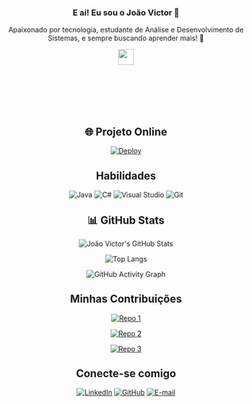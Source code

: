 <div align="center">

### E aí! Eu sou o João Victor 👋

Apaixonado por tecnologia, estudante de Análise e Desenvolvimento de Sistemas, e sempre buscando aprender mais! 🚀

<img src="https://i.pinimg.com/736x/c7/29/bb/c729bb5d795755721ee08f561317dd5f.jpg" width="25%" style="max-height: 125px; object-fit: cover;" />

## 🌐 Projeto Online

[![Deploy](https://img.shields.io/badge/Acessar%20Projeto-000?style=for-the-badge&logo=vercel&logoColor=white)](https://contador-visitas-qmip.vercel.app/)

## Habilidades
![Java](https://img.shields.io/badge/Java-ED8B00?style=for-the-badge&logo=java&logoColor=white)
![C#](https://img.shields.io/badge/C%23-239120?style=for-the-badge&logo=c-sharp&logoColor=white)
![Visual Studio](https://img.shields.io/badge/Visual%20Studio-5C2D91.svg?style=for-the-badge&logo=visual-studio&logoColor=white)
![Git](https://img.shields.io/badge/Git-F05032?style=for-the-badge&logo=git&logoColor=white)



## 📊 GitHub Stats

![João Victor's GitHub Stats](https://github-readme-stats.vercel.app/api?username=victor-sanches&show_icons=true&theme=transparent&bg_color=000000&border_color=30A3DC&icon_color=30A3DC&title_color=E94D5F&text_color=FFFFFF)

![Top Langs](https://github-readme-stats.vercel.app/api/top-langs/?username=victor-sanches&layout=compact&theme=transparent&bg_color=000000&border_color=30A3DC&title_color=E94D5F&text_color=FFFFFF)

![GitHub Activity Graph](https://github-readme-activity-graph.vercel.app/graph?username=victor-sanches&bg_color=000000&color=30A3DC&line=E94D5F&point=FFFFFF&area=true&hide_border=true)


## Minhas Contribuições

[![Repo 1](https://github-readme-stats.vercel.app/api/pin/?username=victor-sanches&repo=dio-lab-open-source&bg_color=000&border_color=30A3DC&show_icons=true&icon_color=30A3DC&title_color=E94D5F&text_color=FFF)](https://github.com/victor-sanches/dio-lab-open-source)

[![Repo 2](https://github-readme-stats.vercel.app/api/pin/?username=victor-sanches&repo=meu-Projeto-Java-b-sico&bg_color=000&border_color=30A3DC&show_icons=true&icon_color=30A3DC&title_color=E94D5F&text_color=FFF)](https://github.com/victor-sanches/meu-Projeto-Java-b-sico)

[![Repo 3](https://github-readme-stats.vercel.app/api/pin/?username=victor-sanches&repo=projeto-Java-basico2.4ghz&bg_color=000&border_color=30A3DC&show_icons=true&icon_color=30A3DC&title_color=E94D5F&text_color=FFF)](https://github.com/victor-sanches/projeto-Java-basico2.4ghz)

## Conecte-se comigo
[![LinkedIn](https://img.shields.io/badge/LinkedIn-0077B5?style=for-the-badge&logo=linkedin&logoColor=white)](https://www.linkedin.com/in/jo%C3%A3o-victor-sanches-6406b8248/)
[![GitHub](https://img.shields.io/badge/GitHub-100000?style=for-the-badge&logo=github&logoColor=white)](https://github.com/victor-sanches)
[![E-mail](https://img.shields.io/badge/Email-0078D4?style=for-the-badge&logo=gmail&logoColor=white)](mailto:joaovictorsanches0902@gmail.com)
